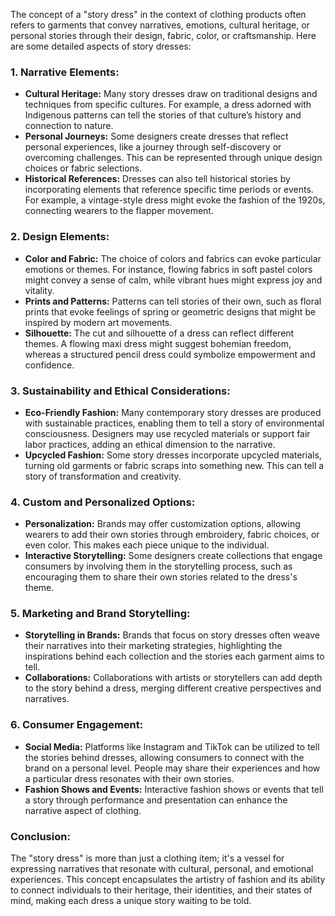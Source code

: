 The concept of a "story dress" in the context of clothing products often refers to garments that convey narratives, emotions, cultural heritage, or personal stories through their design, fabric, color, or craftsmanship. Here are some detailed aspects of story dresses:

### 1. **Narrative Elements:**
   - **Cultural Heritage:** Many story dresses draw on traditional designs and techniques from specific cultures. For example, a dress adorned with Indigenous patterns can tell the stories of that culture’s history and connection to nature.
   - **Personal Journeys:** Some designers create dresses that reflect personal experiences, like a journey through self-discovery or overcoming challenges. This can be represented through unique design choices or fabric selections.
   - **Historical References:** Dresses can also tell historical stories by incorporating elements that reference specific time periods or events. For example, a vintage-style dress might evoke the fashion of the 1920s, connecting wearers to the flapper movement.

### 2. **Design Elements:**
   - **Color and Fabric:** The choice of colors and fabrics can evoke particular emotions or themes. For instance, flowing fabrics in soft pastel colors might convey a sense of calm, while vibrant hues might express joy and vitality.
   - **Prints and Patterns:** Patterns can tell stories of their own, such as floral prints that evoke feelings of spring or geometric designs that might be inspired by modern art movements.
   - **Silhouette:** The cut and silhouette of a dress can reflect different themes. A flowing maxi dress might suggest bohemian freedom, whereas a structured pencil dress could symbolize empowerment and confidence.

### 3. **Sustainability and Ethical Considerations:**
   - **Eco-Friendly Fashion:** Many contemporary story dresses are produced with sustainable practices, enabling them to tell a story of environmental consciousness. Designers may use recycled materials or support fair labor practices, adding an ethical dimension to the narrative.
   - **Upcycled Fashion:** Some story dresses incorporate upcycled materials, turning old garments or fabric scraps into something new. This can tell a story of transformation and creativity.

### 4. **Custom and Personalized Options:**
   - **Personalization:** Brands may offer customization options, allowing wearers to add their own stories through embroidery, fabric choices, or even color. This makes each piece unique to the individual.
   - **Interactive Storytelling:** Some designers create collections that engage consumers by involving them in the storytelling process, such as encouraging them to share their own stories related to the dress's theme.

### 5. **Marketing and Brand Storytelling:**
   - **Storytelling in Brands:** Brands that focus on story dresses often weave their narratives into their marketing strategies, highlighting the inspirations behind each collection and the stories each garment aims to tell.
   - **Collaborations:** Collaborations with artists or storytellers can add depth to the story behind a dress, merging different creative perspectives and narratives.

### 6. **Consumer Engagement:**
   - **Social Media:** Platforms like Instagram and TikTok can be utilized to tell the stories behind dresses, allowing consumers to connect with the brand on a personal level. People may share their experiences and how a particular dress resonates with their own stories.
   - **Fashion Shows and Events:** Interactive fashion shows or events that tell a story through performance and presentation can enhance the narrative aspect of clothing.

### Conclusion:
The "story dress" is more than just a clothing item; it's a vessel for expressing narratives that resonate with cultural, personal, and emotional experiences. This concept encapsulates the artistry of fashion and its ability to connect individuals to their heritage, their identities, and their states of mind, making each dress a unique story waiting to be told.